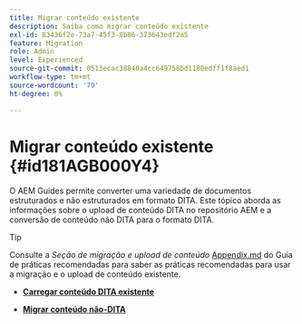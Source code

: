```yaml
---
title: Migrar conteúdo existente
description: Saiba como migrar conteúdo existente
exl-id: 83436f2e-73a7-45f3-8b86-373643edf2a5
feature: Migration
role: Admin
level: Experienced
source-git-commit: 0513ecac38840a4cc649758bd1180edff1f8aed1
workflow-type: tm+mt
source-wordcount: '79'
ht-degree: 0%

---
```


# Migrar conteúdo existente {#id181AGB000Y4}

O AEM Guides permite converter uma variedade de documentos estruturados e não estruturados em formato DITA. Este tópico aborda as informações sobre o upload de conteúdo DITA no repositório AEM e a conversão de conteúdo não DITA para o formato DITA.

>[!TIP]
>
> Consulte a *Seção de migração e upload de conteúdo* [Appendix.md](appendix.md) do Guia de práticas recomendadas para saber as práticas recomendadas para usar a migração e o upload de conteúdo existente.

- **[Carregar conteúdo DITA existente](migrate-content-upload-existing-dita-content.md)**

- **[Migrar conteúdo não-DITA](migrate-content-non-dita.md)**
